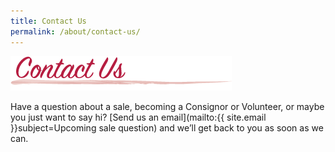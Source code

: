 ```yaml
---
title: Contact Us
permalink: /about/contact-us/
---
```


![Email Contact](/img/contact_us1.png "Contact Us")

Have a question about a sale, becoming a Consignor or Volunteer, or maybe you just want to say hi? [Send us an email](mailto:{{ site.email }}subject=Upcoming sale question) and we’ll get back to you as soon as we can.
